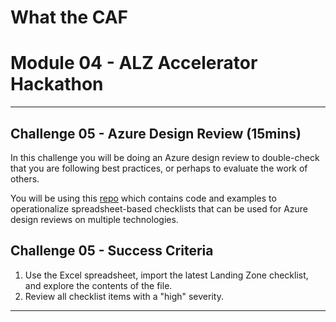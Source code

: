 # What the CAF

# Module 04 - ALZ Accelerator Hackathon

---

## Challenge 05 - Azure Design Review (15mins)

In this challenge you will be doing an Azure design review to double-check that you are following best practices, or perhaps to evaluate the work of others.

You will be using this [repo](https://github.com/Azure/review-checklists) which contains code and examples to operationalize spreadsheet-based checklists that can be used for Azure design reviews on multiple technologies.

## Challenge 05 - Success Criteria

1. Use the Excel spreadsheet, import the latest Landing Zone checklist, and explore the contents of the file.
2. Review all checklist items with a "high" severity.

---
